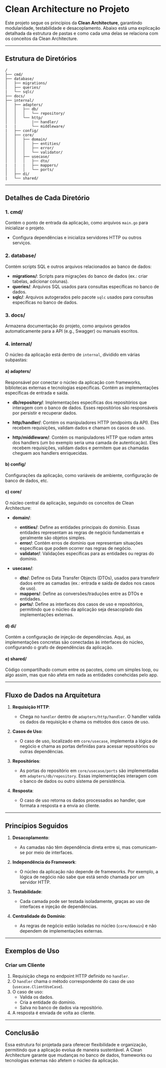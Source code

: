 # Clean Architecture no Projeto

Este projeto segue os princípios da **Clean Architecture**, garantindo modularidade, testabilidade e desacoplamento. Abaixo está uma explicação detalhada da estrutura de pastas e como cada uma delas se relaciona com os conceitos da Clean Architecture.

---

## Estrutura de Diretórios

```plaintext
/
├── cmd/
├── database/
│   ├── migrations/
│   ├── queries/
|   └── sqlc/
├── docs/
├── internal/
│   ├── adapters/
│   │   ├── db/
│   │   │   └── repository/
│   │   └── http/
│   │       |── handler/
|   |       └── middleware/
|   ├── config/
│   ├── core/
│   │   ├── domain/
│   │   │   ├── entities/
│   │   │   ├── error/
│   │   │   └── validator/
│   │   ├── usecase/
│   │   │   ├── dto/
|   |   |   ├── mappers/
│   │   │   └── ports/
│   ├── di/
|   └── shared/
```

---

## Detalhes de Cada Diretório

### 1. **cmd/**

Contém o ponto de entrada da aplicação, como arquivos `main.go` para inicializar o projeto.
- Configura dependências e inicializa servidores HTTP ou outros serviços.

### 2. **database/**

Contém scripts SQL e outros arquivos relacionados ao banco de dados:

- **migrations/**: Scripts para migrações do banco de dados (ex.: criar tabelas, adicionar colunas).
- **queries/**: Arquivos SQL usados para consultas específicas no banco de dados.
- **sqlc/**: Arquivos autogerados pelo pacote `sqlc` usados para consultas específicas no banco de dados.

### 3. **docs/**

Armazena documentação do projeto, como arquivos gerados automaticamente para a API (e.g., Swagger) ou manuais escritos.

### 4. **internal/**

O núcleo da aplicação está dentro de `internal`, dividido em várias subpastas:

#### a) **adapters/**

Responsável por conectar o núcleo da aplicação com frameworks, bibliotecas externas e tecnologias específicas. Contém as implementações específicas de entrada e saída.

- **db/repository/**: Implementações específicas dos repositórios que interagem com o banco de dados. Esses repositórios são responsáveis por persistir e recuperar dados.

- **http/handler/**: Contém os manipuladores HTTP (endpoints da API). Eles recebem requisições, validam dados e chamam os casos de uso.

- **http/middleware/**: Contém os manipuladores HTTP que rodam antes dos handlers (um bo exemplo seria uma camada de autenticação). Eles recebem requisições, validam dados e permitem que as chamadas cheguem aos handlers enriquecidas.

#### b) **config/**

Configurações da aplicação, como variáveis de ambiente, configuração de banco de dados, etc.

#### c) **core/**

O núcleo central da aplicação, seguindo os conceitos de Clean Architecture:

- **domain/**:
  - **entities/**: Define as entidades principais do domínio. Essas entidades representam as regras de negócio fundamentais e geralmente são objetos simples.
  - **error/**: Contém erros de domínio que representam situações específicas que podem ocorrer nas regras de negócio.
  - **validator/**: Validações específicas para as entidades ou regras do domínio.

- **usecase/**:
  - **dto/**: Define os Data Transfer Objects (DTOs), usados para transferir dados entre as camadas (ex.: entrada e saída de dados nos casos de uso).
  - **mappers/**: Define as conversões/traduções entre as DTOs e entidades.
  - **ports/**: Define as interfaces dos casos de uso e repositórios, permitindo que o núcleo da aplicação seja desacoplado das implementações externas.

#### d) **di/**

Contém a configuração de injeção de dependências. Aqui, as implementações concretas são conectadas às interfaces do núcleo, configurando o grafo de dependências da aplicação.

#### e) **shared/**

Código compartilhado comum entre os pacotes, como um simples loop, ou algo assim, mas que não afeta em nada as entidades conehcidas pelo app.

---

## Fluxo de Dados na Arquitetura

1. **Requisição HTTP**:
   - Chega no `handler` dentro de `adapters/http/handler`. O handler valida os dados da requisição e chama os métodos dos casos de uso.

2. **Casos de Uso**:
   - O caso de uso, localizado em `core/usecase`, implementa a lógica de negócio e chama as portas definidas para acessar repositórios ou outras dependências.

3. **Repositórios**:
   - As portas do repositório em `core/usecase/ports` são implementadas em `adapters/db/repository`. Essas implementações interagem com o banco de dados ou outro sistema de persistência.

4. **Resposta**:
   - O caso de uso retorna os dados processados ao handler, que formata a resposta e a envia ao cliente.

---

## Princípios Seguidos

1. **Desacoplamento**:
   - As camadas não têm dependência direta entre si, mas comunicam-se por meio de interfaces.

2. **Independência do Framework**:
   - O núcleo da aplicação não depende de frameworks. Por exemplo, a lógica de negócio não sabe que está sendo chamada por um servidor HTTP.

3. **Testabilidade**:
   - Cada camada pode ser testada isoladamente, graças ao uso de interfaces e injeção de dependências.

4. **Centralidade do Domínio**:
   - As regras de negócio estão isoladas no núcleo (`core/domain`) e não dependem de implementações externas.

---

## Exemplos de Uso

### Criar um Cliente

1. Requisição chega no endpoint HTTP definido no `handler`.
2. O `handler` chama o método correspondente do caso de uso (`usecase.ClientUseCase`).
3. O caso de uso:
   - Valida os dados.
   - Cria a entidade do domínio.
   - Salva no banco de dados via repositório.
4. A resposta é enviada de volta ao cliente.

---

## Conclusão

Essa estrutura foi projetada para oferecer flexibilidade e organização, permitindo que a aplicação evolua de maneira sustentável. A Clean Architecture garante que mudanças no banco de dados, frameworks ou tecnologias externas não afetem o núcleo da aplicação.
